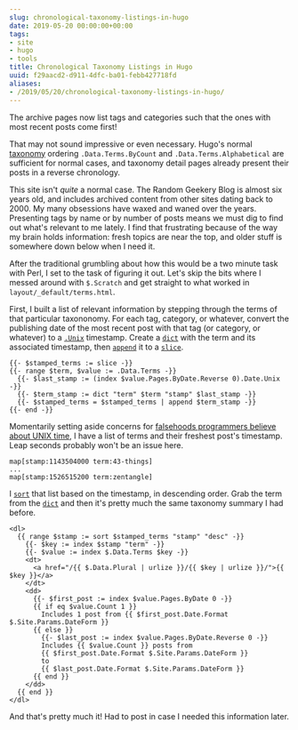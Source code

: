 ```yaml
---
slug: chronological-taxonomy-listings-in-hugo
date: 2019-05-20 00:00:00+00:00
tags:
- site
- hugo
- tools
title: Chronological Taxonomy Listings in Hugo
uuid: f29aacd2-d911-4dfc-ba01-febb427718fd
aliases:
- /2019/05/20/chronological-taxonomy-listings-in-hugo/
---
```

The archive pages now list tags and categories such that the ones with most
recent posts come first!
<!-- TEASER_END -->

That may not sound impressive or even necessary. Hugo's normal [taxonomy][] ordering
`.Data.Terms.ByCount` and `.Data.Terms.Alphabetical` are sufficient for
normal cases, and taxonomy detail pages already present their posts in a reverse
chronology.

[taxonomy]: https://gohugo.io/variables/taxonomy/

This site isn't *quite* a normal case. The Random Geekery Blog is almost six
years old, and includes archived content from other sites dating back to 2000.
My many obsessions have waxed and waned over the years. Presenting tags by name
or by number of posts means we must dig to find out what's relevant to me
lately. I find that frustrating because of the way my brain holds information:
fresh topics are near the top, and older stuff is somewhere down below when I
need it.

After the traditional grumbling about how this would be a two minute task with
Perl, I set to the task of figuring it out. Let's skip the bits where I messed
around with `$.Scratch` and get straight to what worked in
`layout/_default/terms.html`.

First, I built a list of relevant information by stepping through the terms of
that particular taxononomy. For each tag, category, or whatever, convert the
publishing date of the most recent post with that tag (or category, or whatever)
to a [`.Unix`][] timestamp.  Create a [`dict`][] with the term and its
associated timestamp, then [`append`][] it to a [`slice`][].

[`slice`]: https://gohugo.io/functions/slice/
[`.Unix`]: https://gohugo.io/functions/unix/
[`dict`]: https://gohugo.io/functions/dict/
[`append`]: https://gohugo.io/functions/append/

``` go-html-template
{{- $stamped_terms := slice -}}
{{- range $term, $value := .Data.Terms -}}
  {{- $last_stamp := (index $value.Pages.ByDate.Reverse 0).Date.Unix -}}
  {{- $term_stamp := dict "term" $term "stamp" $last_stamp -}}
  {{- $stamped_terms = $stamped_terms | append $term_stamp -}}
{{- end -}}
```

Momentarily setting aside concerns for [falsehoods programmers believe about
UNIX time][], I have a list of terms and their freshest post's timestamp. Leap
seconds probably won't be an issue here.

[falsehoods programmers believe about Unix time]: https://alexwlchan.net/2019/05/falsehoods-programmers-believe-about-unix-time/

    map[stamp:1143504000 term:43-things]
    ...
    map[stamp:1526515200 term:zentangle]

I [`sort`][] that list based on the timestamp, in descending order. Grab the
term from the [`dict`][] and then it's pretty much the same taxonomy summary I
had before.

[`sort`]: https://gohugo.io/functions/sort/
[`index`]: https://gohugo.io/functions/index-function/

``` go-html-template
<dl>
  {{ range $stamp := sort $stamped_terms "stamp" "desc" -}}
    {{- $key := index $stamp "term" -}}
    {{- $value := index $.Data.Terms $key -}}
    <dt>
      <a href="/{{ $.Data.Plural | urlize }}/{{ $key | urlize }}/">{{ $key }}</a>
    </dt>
    <dd>
      {{- $first_post := index $value.Pages.ByDate 0 -}}
      {{ if eq $value.Count 1 }}
        Includes 1 post from {{ $first_post.Date.Format $.Site.Params.DateForm }}
      {{ else }}
        {{- $last_post := index $value.Pages.ByDate.Reverse 0 -}}
        Includes {{ $value.Count }} posts from
        {{ $first_post.Date.Format $.Site.Params.DateForm }}
        to
        {{ $last_post.Date.Format $.Site.Params.DateForm }}
      {{ end }}
    </dd>
  {{ end }}
</dl>
```

And that's pretty much it! Had to post in case I needed this information later.